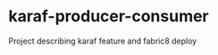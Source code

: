 karaf-producer-consumer
=======================

Project describing karaf feature and fabric8 deploy
